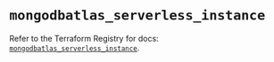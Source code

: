 # `mongodbatlas_serverless_instance`

Refer to the Terraform Registry for docs: [`mongodbatlas_serverless_instance`](https://registry.terraform.io/providers/mongodb/mongodbatlas/1.15.2/docs/resources/serverless_instance).

